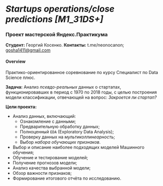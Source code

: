 # *Startups operations/close predictions [M1_31DS+]*
### Проект мастерской Яндекс.Практикума

**Студент:** Георгий Косенко.
**Контакты:** t.me/neonocanon; gosha1411@gmail.com
#### Overview

Практико-ориентированное соревнование по курсу Специалист по Data Science плюс. 

**Задача:** Анализ *псевдо-реальных* данных о стартапах, функционировавших в период с 1970 по 2018 годы, с целью построения модели классификации, отвечающей на вопрос: *Закроется ли стартап?*

**Цели проекта:**
- Анализ данных, включающий:
    - Ознакомление с данными;
    - Предварительную обработку данных;
    - Полноценный `EDA` (Exploratory Data Analysis);
    - Проверку данных на *мультиколлинеарность*;
    - Выбор *набора обучающих признаков*.
- Выбор и описание наиболее подходящих моделей Машинного обучения;
- Обучение и тестирование моделей;
- Получение прогнозов модели;
- Анализ качества выбранной модели;
- Обзор важности признаков;
- Формирование итогового отчёта по исследованию.